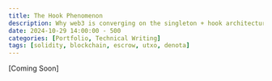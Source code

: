 ```yaml
---
title: The Hook Phenomenon
description: Why web3 is converging on the singleton + hook architecture
date: 2024-10-29 14:00:00 - 500
categories: [Portfolio, Technical Writing]
tags: [solidity, blockchain, escrow, utxo, denota]
---
```


[Coming Soon]